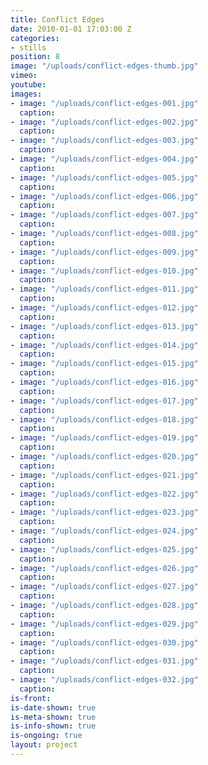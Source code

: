 ```yaml
---
title: Conflict Edges
date: 2010-01-01 17:03:00 Z
categories:
- stills
position: 8
image: "/uploads/conflict-edges-thumb.jpg"
vimeo: 
youtube: 
images:
- image: "/uploads/conflict-edges-001.jpg"
  caption: 
- image: "/uploads/conflict-edges-002.jpg"
  caption: 
- image: "/uploads/conflict-edges-003.jpg"
  caption: 
- image: "/uploads/conflict-edges-004.jpg"
  caption: 
- image: "/uploads/conflict-edges-005.jpg"
  caption: 
- image: "/uploads/conflict-edges-006.jpg"
  caption: 
- image: "/uploads/conflict-edges-007.jpg"
  caption: 
- image: "/uploads/conflict-edges-008.jpg"
  caption: 
- image: "/uploads/conflict-edges-009.jpg"
  caption: 
- image: "/uploads/conflict-edges-010.jpg"
  caption: 
- image: "/uploads/conflict-edges-011.jpg"
  caption: 
- image: "/uploads/conflict-edges-012.jpg"
  caption: 
- image: "/uploads/conflict-edges-013.jpg"
  caption: 
- image: "/uploads/conflict-edges-014.jpg"
  caption: 
- image: "/uploads/conflict-edges-015.jpg"
  caption: 
- image: "/uploads/conflict-edges-016.jpg"
  caption: 
- image: "/uploads/conflict-edges-017.jpg"
  caption: 
- image: "/uploads/conflict-edges-018.jpg"
  caption: 
- image: "/uploads/conflict-edges-019.jpg"
  caption: 
- image: "/uploads/conflict-edges-020.jpg"
  caption: 
- image: "/uploads/conflict-edges-021.jpg"
  caption: 
- image: "/uploads/conflict-edges-022.jpg"
  caption: 
- image: "/uploads/conflict-edges-023.jpg"
  caption: 
- image: "/uploads/conflict-edges-024.jpg"
  caption: 
- image: "/uploads/conflict-edges-025.jpg"
  caption: 
- image: "/uploads/conflict-edges-026.jpg"
  caption: 
- image: "/uploads/conflict-edges-027.jpg"
  caption: 
- image: "/uploads/conflict-edges-028.jpg"
  caption: 
- image: "/uploads/conflict-edges-029.jpg"
  caption: 
- image: "/uploads/conflict-edges-030.jpg"
  caption: 
- image: "/uploads/conflict-edges-031.jpg"
  caption: 
- image: "/uploads/conflict-edges-032.jpg"
  caption: 
is-front: 
is-date-shown: true
is-meta-shown: true
is-info-shown: true
is-ongoing: true
layout: project
---
```



